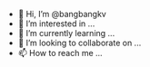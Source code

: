 - 👋 Hi, I’m @bangbangkv
- 👀 I’m interested in ...
- 🌱 I’m currently learning ...
- 💞️ I’m looking to collaborate on ...
- 📫 How to reach me ...

<!---
bangbangkv/bangbangkv is a ✨ special ✨ repository because its `README.md` (this file) appears on your GitHub profile.
You can click the Preview link to take a look at your changes.
--->
